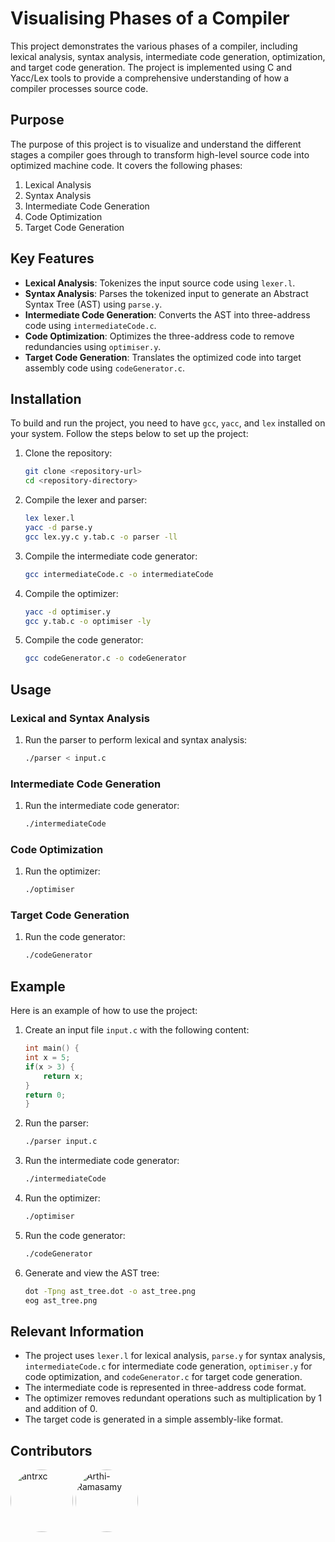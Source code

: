 # Visualising Phases of a Compiler

This project demonstrates the various phases of a compiler, including lexical analysis, syntax analysis, intermediate code generation, optimization, and target code generation. The project is implemented using C and Yacc/Lex tools to provide a comprehensive understanding of how a compiler processes source code.

## Purpose

The purpose of this project is to visualize and understand the different stages a compiler goes through to transform high-level source code into optimized machine code. It covers the following phases:
1. Lexical Analysis
2. Syntax Analysis
3. Intermediate Code Generation
4. Code Optimization
5. Target Code Generation

## Key Features

- **Lexical Analysis**: Tokenizes the input source code using `lexer.l`.
- **Syntax Analysis**: Parses the tokenized input to generate an Abstract Syntax Tree (AST) using `parse.y`.
- **Intermediate Code Generation**: Converts the AST into three-address code using `intermediateCode.c`.
- **Code Optimization**: Optimizes the three-address code to remove redundancies using `optimiser.y`.
- **Target Code Generation**: Translates the optimized code into target assembly code using `codeGenerator.c`.

## Installation

To build and run the project, you need to have `gcc`, `yacc`, and `lex` installed on your system. Follow the steps below to set up the project:

1. Clone the repository:
    ```sh
    git clone <repository-url>
    cd <repository-directory>
    ```

2. Compile the lexer and parser:
    ```sh
    lex lexer.l
    yacc -d parse.y
    gcc lex.yy.c y.tab.c -o parser -ll
    ```

3. Compile the intermediate code generator:
    ```sh
    gcc intermediateCode.c -o intermediateCode
    ```

4. Compile the optimizer:
    ```sh
    yacc -d optimiser.y
    gcc y.tab.c -o optimiser -ly
    ```

5. Compile the code generator:
    ```sh
    gcc codeGenerator.c -o codeGenerator
    ```

## Usage

### Lexical and Syntax Analysis

1. Run the parser to perform lexical and syntax analysis:
    ```sh
    ./parser < input.c
    ```

### Intermediate Code Generation

1. Run the intermediate code generator:
    ```sh
    ./intermediateCode
    ```

### Code Optimization

1. Run the optimizer:
    ```sh
    ./optimiser
    ```

### Target Code Generation

1. Run the code generator:
    ```sh
    ./codeGenerator
    ```

## Example

Here is an example of how to use the project:

1. Create an input file `input.c` with the following content:
    ```c
    int main() {
    int x = 5;
    if(x > 3) {
        return x;
    }
    return 0;
    }
    ```

2. Run the parser:
    ```sh
    ./parser input.c
    ```

3. Run the intermediate code generator:
    ```sh
    ./intermediateCode
    ```

4. Run the optimizer:
    ```sh
    ./optimiser
    ```

5. Run the code generator:
    ```sh
    ./codeGenerator
    ```
6. Generate and view the AST tree:
    ```sh
    dot -Tpng ast_tree.dot -o ast_tree.png
    eog ast_tree.png
    ```
## Relevant Information

- The project uses `lexer.l` for lexical analysis, `parse.y` for syntax analysis, `intermediateCode.c` for intermediate code generation, `optimiser.y` for code optimization, and `codeGenerator.c` for target code generation.
- The intermediate code is represented in three-address code format.
- The optimizer removes redundant operations such as multiplication by 1 and addition of 0.
- The target code is generated in a simple assembly-like format.

## Contributors

<a href="https://github.com/antrxc"><img style="border-radius: 50%; width: 100px; height: 100px;" src="https://avatars.githubusercontent.com/u/132219079?v=4" alt="antrxc"/></a>
<a href="https://github.com/Arthi-Ramasamy"><img style="border-radius: 50%; width: 100px; height: 100px;" src="https://avatars.githubusercontent.com/u/153719767?v=4" alt="Arthi-Ramasamy"/></a>